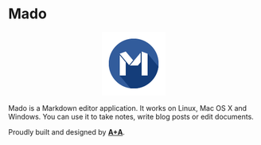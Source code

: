 Mado
====

<p align="center">
<img src="/project/app/icon128.png">
</p>

Mado is a Markdown editor application. It works on Linux, Mac OS X and Windows. You can use it to take notes, write blog posts or edit documents.

Proudly built and designed by **[A+A](http://aplusa.io)**.
